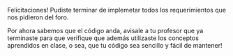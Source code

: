 Felicitaciones! Pudiste terminar de implemetar todos los requerimientos que nos pidieron del foro.

Por ahora sabemos que el código anda, avisale a tu profesor que ya terminaste para que verifique que además utilizaste los conceptos aprendidos en clase, o sea, que tu código sea sencillo y fácil de mantener!